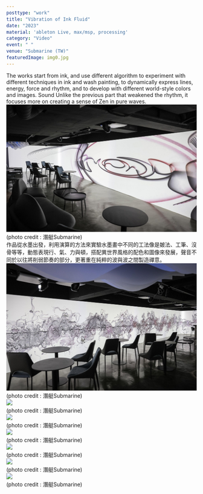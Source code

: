 ```yaml
---
posttype: "work"
title: "Vibration of Ink Fluid"
date: "2023"
material: 'ableton Live, max/msp, processing'
category: "Video"
event: " "
venue: "Submarine (TW)"
featuredImage: img0.jpg
---
```

  <div class="box">
      <div class="dscrptn">
        The works start from ink, and use different algorithm to experiment with different techniques in ink and wash painting, to dynamically express lines, energy, force and rhythm, and to develop with different world-style colors and images. Sound Unlike the previous part that weakened the rhythm, it focuses more on creating a sense of Zen in pure waves.<br>
      </div>
  </div>


  <div class="box">
      <img class="subimg" src="./img1.jpg">
      <div class="photocredit">(photo credit : 潛艇Submarine)</div>
  </div>


  <div class="box">
      <div class="dscrptn">
        作品從水墨出發，利用演算的方法來實驗水墨畫中不同的工法像是皴法、工筆、沒骨等等，動態表現行、氣、力與頓，搭配異世界風格的配色和圖像來發展，聲音不同於以往將削弱節奏的部分，更著重在純粹的波與波之間製造禪意。<br>
      </div>
  </div>


  <div class="box">
      <img class="subimg" src="./img2.jpg">
      <div class="photocredit">(photo credit : 潛艇Submarine)</div>
  </div>

  <div class="box">
      <img class="subimg" src="./img3.jpg">
      <div class="photocredit">(photo credit : 潛艇Submarine)</div>
  </div>

  <div class="box">
      <img class="subimg" src="./img4.jpg">
      <div class="photocredit">(photo credit : 潛艇Submarine)</div>
  </div>

  <div class="box">
      <img class="subimg" src="./img5.jpg">
      <div class="photocredit">(photo credit : 潛艇Submarine)</div>
  </div>

  <div class="box">
      <img class="subimg" src="./img6.jpg">
      <div class="photocredit">(photo credit : 潛艇Submarine)</div>
  </div>

  <div class="box">
      <img class="subimg" src="./img7.jpg">
      <div class="photocredit">(photo credit : 潛艇Submarine)</div>
  </div>

  <div class="box">
      <img class="subimg" src="./img8.jpg">
      <div class="photocredit">(photo credit : 潛艇Submarine)</div>
  </div>


  <div class="box"></div>

  <!-- <iframe title="vimeo-player" src="https://player.vimeo.com/video/729937826?h=0de5e9faeb" frameborder="0" allowfullscreen></iframe> -->
